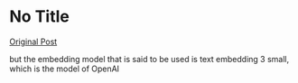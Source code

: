 # No Title

[Original Post](https://discourse.onlinedegree.iitm.ac.in/t/163247/15)

<p>but the embedding model that is said to be used is text embedding 3 small, which is the model of OpenAI</p>